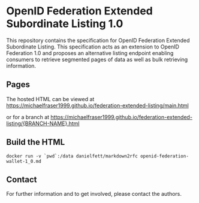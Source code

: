 # OpenID Federation Extended Subordinate Listing 1.0

This repository contains the specification for OpenID Federation Extended Subordinate Listing. 
This specification acts as an extension to OpenID Federation 1.0 and proposes an alternative listing endpoint enabling consumers to retrieve segmented pages of data as well as bulk retrieving information.

## Pages
The hosted HTML can be viewed at
https://michaelfraser1999.github.io/federation-extended-listing/main.html

or for a branch at
https://michaelfraser1999.github.io/federation-extended-listing/{BRANCH-NAME}.html

## Build the HTML ##

```docker run -v `pwd`:/data danielfett/markdown2rfc openid-federation-wallet-1_0.md```

## Contact

For further information and to get involved, please contact the authors.